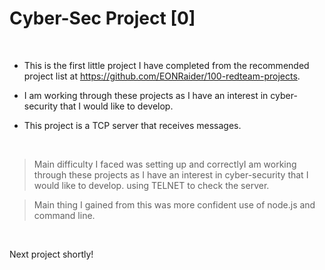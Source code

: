 # Cyber-Sec Project [0]


&nbsp;
&nbsp;


- This is the first little project I have completed from the
  recommended project list at https://github.com/EONRaider/100-redteam-projects.

- I am working through these projects as I have an interest in cyber-security that I would like to develop.

- This project is a TCP server that receives messages.

&nbsp;
&nbsp;

> Main difficulty I faced was setting up and correctlyI am working through these projects as I have an interest in cyber-security that I would like to develop. using TELNET to check the server.

> Main thing I gained from this was more confident use of node.js and command line.

&nbsp;
&nbsp;

Next project shortly!
